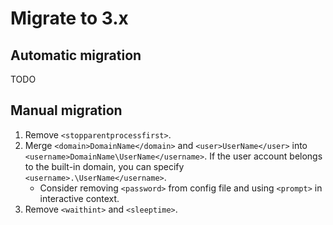 # Migrate to 3.x

## Automatic migration

TODO

## Manual migration

1. Remove `<stopparentprocessfirst>`.
1. Merge `<domain>DomainName</domain>` and `<user>UserName</user>` into `<username>DomainName\UserName</username>`. If the user account belongs to the built-in domain, you can specify `<username>.\UserName</username>`.
   - Consider removing `<password>` from config file and using `<prompt>` in interactive context.
1. Remove `<waithint>` and `<sleeptime>`.
